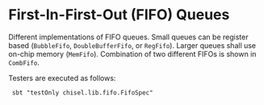 # First-In-First-Out (FIFO) Queues

Different implementations of FIFO queues. Small queues can be register based
(```BubbleFifo```, ```DoubleBufferFifo```, or ```RegFifo```). Larger queues shall use on-chip
memory (```MemFifo```). Combination of two different FIFOs is shown in ```CombFifo```.

Testers are executed as follows:

``` sbt "testOnly chisel.lib.fifo.FifoSpec"```